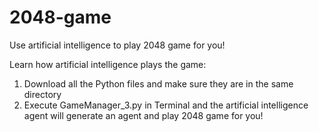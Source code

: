 # 2048-game
Use artificial intelligence to play 2048 game for you!

Learn how artificial intelligence plays the game:
1. Download all the Python files and make sure they are in the same directory
2. Execute GameManager_3.py in Terminal and the artificial intelligence agent will generate an agent and play 2048 game for you!
